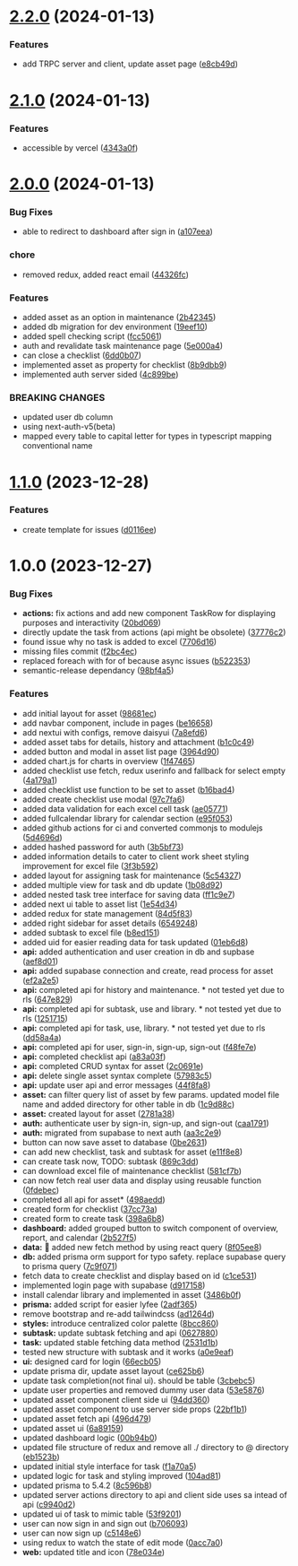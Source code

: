 # [2.2.0](https://github.com/hrithiqball/e-jobpack/compare/v2.1.0...v2.2.0) (2024-01-13)


### Features

* add TRPC server and client, update asset page ([e8cb49d](https://github.com/hrithiqball/e-jobpack/commit/e8cb49d9a5cc380c7084e5fca5c43e0610fc69c4))

# [2.1.0](https://github.com/hrithiqball/asset-management-app/compare/v2.0.0...v2.1.0) (2024-01-13)


### Features

* accessible by vercel ([4343a0f](https://github.com/hrithiqball/asset-management-app/commit/4343a0fac64aa419c90b7ec1b85ce67fee0a40a0))

# [2.0.0](https://github.com/hrithiqball/asset-management-app/compare/v1.1.0...v2.0.0) (2024-01-13)


### Bug Fixes

* able to redirect to dashboard after sign in ([a107eea](https://github.com/hrithiqball/asset-management-app/commit/a107eeab69667a6caff6bc361c21ba547ab21222))


### chore

* removed redux, added react email ([44326fc](https://github.com/hrithiqball/asset-management-app/commit/44326fc1c4bbd5f04568afd7d40ff75cf847d877))


### Features

* added asset as an option in maintenance ([2b42345](https://github.com/hrithiqball/asset-management-app/commit/2b423450346c40f76e250d7ae49230c7384e4f02))
* added db migration for dev environment ([19eef10](https://github.com/hrithiqball/asset-management-app/commit/19eef109192b3ba78c8ce07f7fb1e9b07203cc7f))
* added spell checking script ([fcc5061](https://github.com/hrithiqball/asset-management-app/commit/fcc50616f952866ce6dae2085abe63656712fbd3))
* auth and revalidate task maintenance page ([5e000a4](https://github.com/hrithiqball/asset-management-app/commit/5e000a4d195e538dd91beb740e183c25f3bd8c2d))
* can close a checklist ([6dd0b07](https://github.com/hrithiqball/asset-management-app/commit/6dd0b07c8ef665e80b880c636f7a3014b4eff9ec))
* implemented asset as property for checklist ([8b9dbb9](https://github.com/hrithiqball/asset-management-app/commit/8b9dbb9e16f20a1afe72322f241788df9924fcc9))
* implemented auth server sided ([4c899be](https://github.com/hrithiqball/asset-management-app/commit/4c899be9473a125b9eb1ea3462a9b2177a07b893))


### BREAKING CHANGES

* updated user db column
* using next-auth-v5(beta)
* mapped every table to capital letter for types in typescript mapping conventional name

# [1.1.0](https://github.com/hrithiqball/asset-management-app/compare/v1.0.0...v1.1.0) (2023-12-28)

### Features

- create template for issues ([d0116ee](https://github.com/hrithiqball/asset-management-app/commit/d0116eed39939bcad99f7087f69e908ef9b3d47c))

# 1.0.0 (2023-12-27)

### Bug Fixes

- **actions:** fix actions and add new component TaskRow for displaying purposes and interactivity ([20bd069](https://github.com/hrithiqball/asset-management-app/commit/20bd069c5d9552f445e2f0050464903685d98121))
- directly update the task from actions (api might be obsolete) ([37776c2](https://github.com/hrithiqball/asset-management-app/commit/37776c20c4b7edb7250f89257a83d0533240f444))
- found issue why no task is added to excel ([7706d16](https://github.com/hrithiqball/asset-management-app/commit/7706d16f4d0a17e5aae6c6f46fcff4ea3df56683))
- missing files commit ([f2bc4ec](https://github.com/hrithiqball/asset-management-app/commit/f2bc4ec70da51db1ee49f88dadef66a5cf4268d4))
- replaced foreach with for of because async issues ([b522353](https://github.com/hrithiqball/asset-management-app/commit/b5223534ebe3b73823f1a3e97f0eee0d7855114f))
- semantic-release dependancy ([98bf4a5](https://github.com/hrithiqball/asset-management-app/commit/98bf4a5963a6f825722169bd5a29d51e3a95931d))

### Features

- add initial layout for asset ([98681ec](https://github.com/hrithiqball/asset-management-app/commit/98681ece113990587a1b31fe785ca90ae324b886))
- add navbar component, include in pages ([be16658](https://github.com/hrithiqball/asset-management-app/commit/be166589a2557ee5b8fd3998f0c222d1725c12fb))
- add nextui with configs, remove daisyui ([7a8efd6](https://github.com/hrithiqball/asset-management-app/commit/7a8efd6bc6b5f46e04ceb5964aa493991ff3b5f1))
- added asset tabs for details, history and attachment ([b1c0c49](https://github.com/hrithiqball/asset-management-app/commit/b1c0c492a3f8abbd141a7fa2f6a2293930a8ed71))
- added button and modal in asset list page ([3964d90](https://github.com/hrithiqball/asset-management-app/commit/3964d907bdda047c52af65020f6adb74aa3deffa))
- added chart.js for charts in overview ([1f47465](https://github.com/hrithiqball/asset-management-app/commit/1f47465be744b00b1da3230950ac40a832ab0256))
- added checklist use fetch, redux userinfo and fallback for select empty ([4a179a1](https://github.com/hrithiqball/asset-management-app/commit/4a179a1d7beeb702e5b5910f82c36745d537d88c))
- added checklist use function to be set to asset ([b16bad4](https://github.com/hrithiqball/asset-management-app/commit/b16bad4de07cdfe5177f0855f35222bc93625d38))
- added create checklist use modal ([97c7fa6](https://github.com/hrithiqball/asset-management-app/commit/97c7fa67eda6784487bcd2f498dd1ce4583b3025))
- added data validation for each excel cell task ([ae05771](https://github.com/hrithiqball/asset-management-app/commit/ae057710e6d92c9ec5309b9a9c2d0c9321f496cd))
- added fullcalendar library for calendar section ([e95f053](https://github.com/hrithiqball/asset-management-app/commit/e95f053599c37e744e5ed3fceeb77c405b7bf50c))
- added github actions for ci and converted commonjs to modulejs ([5d4696d](https://github.com/hrithiqball/asset-management-app/commit/5d4696ddba6c05067b3334caff5a74b008ffd39e))
- added hashed password for auth ([3b5bf73](https://github.com/hrithiqball/asset-management-app/commit/3b5bf73378a7176527b31d95189854545ba71737))
- added information details to cater to client work sheet styling improvement for excel file ([3f3b592](https://github.com/hrithiqball/asset-management-app/commit/3f3b5927f38d70d137120183ac97ef529672c077))
- added layout for assigning task for maintenance ([5c54327](https://github.com/hrithiqball/asset-management-app/commit/5c5432786c35032cf15e440ff934086be1e4868a))
- added multiple view for task and db update ([1b08d92](https://github.com/hrithiqball/asset-management-app/commit/1b08d92e63415b870531182bef923b8284d645b0))
- added nested task tree interface for saving data ([ff1c9e7](https://github.com/hrithiqball/asset-management-app/commit/ff1c9e7d531a5d27c50595f3d1c8eb6414aeccae))
- added next ui table to asset list ([1e54d34](https://github.com/hrithiqball/asset-management-app/commit/1e54d34268f122e44693c00d279d505e74efea03))
- added redux for state management ([84d5f83](https://github.com/hrithiqball/asset-management-app/commit/84d5f8333d6f55f96c307230afb64f34e55e5e15))
- added right sidebar for asset details ([6549248](https://github.com/hrithiqball/asset-management-app/commit/654924825827483885a682a43a7f6fc09adf9e2d))
- added subtask to excel file ([b8ed151](https://github.com/hrithiqball/asset-management-app/commit/b8ed15181a966cae2171f1a40d12d729436ebd94))
- added uid for easier reading data for task updated ([01eb6d8](https://github.com/hrithiqball/asset-management-app/commit/01eb6d86d4ddb5a0c6998f5adaf075ee4b795d04))
- **api:** added authentication and user creation in db and supbase ([aef8d01](https://github.com/hrithiqball/asset-management-app/commit/aef8d0173539644eae870ae70b016388080c89f5))
- **api:** added supabase connection and create, read process for asset ([ef2a2e5](https://github.com/hrithiqball/asset-management-app/commit/ef2a2e591aab7cdd3023152cae978f011322fd90))
- **api:** completed api for history and maintenance. \* not tested yet due to rls ([647e829](https://github.com/hrithiqball/asset-management-app/commit/647e829f6943698604cb866d69bec013802bc758))
- **api:** completed api for subtask, use and library. \* not tested yet due to rls ([1251715](https://github.com/hrithiqball/asset-management-app/commit/1251715f476c23f7159b358c5f013019f2e45e20))
- **api:** completed api for task, use, library. \* not tested yet due to rls ([dd58a4a](https://github.com/hrithiqball/asset-management-app/commit/dd58a4aabe3d0831898b6b8e9258b2e2a78c2e4d))
- **api:** completed api for user, sign-in, sign-up, sign-out ([f48fe7e](https://github.com/hrithiqball/asset-management-app/commit/f48fe7e572abfe1cc5bfb4aebf9e563c902eb237))
- **api:** completed checklist api ([a83a03f](https://github.com/hrithiqball/asset-management-app/commit/a83a03f75aa6d79146fc6816d13f0d3ddc88d943))
- **api:** completed CRUD syntax for asset ([2c0691e](https://github.com/hrithiqball/asset-management-app/commit/2c0691e1b42474e3d67da8abfe4f1eb702ade974))
- **api:** delete single asset syntax complete ([57983c5](https://github.com/hrithiqball/asset-management-app/commit/57983c548a240d008dd5b453399fe12e2b13a680))
- **api:** update user api and error messages ([44f8fa8](https://github.com/hrithiqball/asset-management-app/commit/44f8fa8fae4432849ace671524ca3af0e1b6e79b))
- **asset:** can filter query list of asset by few params. updated model file name and added directory for other table in db ([1c9d88c](https://github.com/hrithiqball/asset-management-app/commit/1c9d88c1d282ace9c57a59fcdafe209b5b6dcdb7))
- **asset:** created layout for asset ([2781a38](https://github.com/hrithiqball/asset-management-app/commit/2781a38f8cd06308405aca9656bdf7cd0efd7cfd))
- **auth:** authenticate user by sign-in, sign-up, and sign-out ([caa1791](https://github.com/hrithiqball/asset-management-app/commit/caa1791ac6f266e7e2d8936fa1940ce8f28e540f))
- **auth:** migrated from supabase to next auth ([aa3c2e9](https://github.com/hrithiqball/asset-management-app/commit/aa3c2e9e5d5e747fbfdb92f06c1dbb36c4195a02))
- button can now save asset to database ([0be2631](https://github.com/hrithiqball/asset-management-app/commit/0be2631ca607543e2ed7bc00e80960748d9569e8))
- can add new checklist, task and subtask for asset ([e11f8e8](https://github.com/hrithiqball/asset-management-app/commit/e11f8e8ae93a40ed6e08fe3e6a325be2e249ad5f))
- can create task now, TODO: subtask ([869c3dd](https://github.com/hrithiqball/asset-management-app/commit/869c3dd79c1819fab9887264aa586c290fec1938))
- can download excel file of maintenance checklist ([581cf7b](https://github.com/hrithiqball/asset-management-app/commit/581cf7b3995aa0ff3d5e8401a364fce6a5f29ce5))
- can now fetch real user data and display using reusable function ([0fdebec](https://github.com/hrithiqball/asset-management-app/commit/0fdebecaa835547d98dbcfcd5ca3a46ae03976d7))
- completed all api for asset\* ([498aedd](https://github.com/hrithiqball/asset-management-app/commit/498aedd2d584cca4f6a73d907f43454844edeafc))
- created form for checklist ([37cc73a](https://github.com/hrithiqball/asset-management-app/commit/37cc73aa60f2ce06f51b580873257ff0b3b62c8e))
- created form to create task ([398a6b8](https://github.com/hrithiqball/asset-management-app/commit/398a6b8dc90d010f1f24ccaa210dd4121abc51a3))
- **dashboard:** added grouped button to switch component of overview, report, and calendar ([2b527f5](https://github.com/hrithiqball/asset-management-app/commit/2b527f5351ecae2527909a0809451dc1c3c11b0c))
- **data:** :bricks: added new fetch method by using react query ([8f05ee8](https://github.com/hrithiqball/asset-management-app/commit/8f05ee8e0ede1ef79783f8a0b53a04a676170add))
- **db:** added prisma orm support for typo safety. replace supabase query to prisma query ([7c9f071](https://github.com/hrithiqball/asset-management-app/commit/7c9f07196c4f7f61931c10817f4003fb4163bc1b))
- fetch data to create checklist and display based on id ([c1ce531](https://github.com/hrithiqball/asset-management-app/commit/c1ce5318060769086b1195d8c4493c3716de993e))
- implemented login page with supabase ([d917158](https://github.com/hrithiqball/asset-management-app/commit/d917158a50d0bd12c9d5fc6ee7025a84400f9023))
- install calendar library and implemented in asset ([3486b0f](https://github.com/hrithiqball/asset-management-app/commit/3486b0fcda8e7876591d1294df5fb9df67e76de4))
- **prisma:** added script for easier lyfee ([2adf365](https://github.com/hrithiqball/asset-management-app/commit/2adf3650ed7c2e8c9706cce568e1938fe8489ba3))
- remove bootstrap and re-add tailwindcss ([ad1264d](https://github.com/hrithiqball/asset-management-app/commit/ad1264d6cee2dfe42e6e523e5ad4a77d74d36bb0))
- **styles:** introduce centralized color palette ([8bcc860](https://github.com/hrithiqball/asset-management-app/commit/8bcc860fbc17da0bc6ebd37ed45047c4b74a65ce))
- **subtask:** update subtask fetching and api ([0627880](https://github.com/hrithiqball/asset-management-app/commit/0627880bbb0e10352f9ec30520263e64a0fabbcd))
- **task:** updated stable fetching data method ([2531d1b](https://github.com/hrithiqball/asset-management-app/commit/2531d1b100ef314fb9f0ed65fdf082f798628c75))
- tested new structure with subtask and it works ([a0e9eaf](https://github.com/hrithiqball/asset-management-app/commit/a0e9eaf13b0a7232a5ca619493698336b932b102))
- **ui:** designed card for login ([66ecb05](https://github.com/hrithiqball/asset-management-app/commit/66ecb054c4e541576262fd25019e21cccb0207b7))
- update prisma dir, update asset layout ([ce625b6](https://github.com/hrithiqball/asset-management-app/commit/ce625b60c042fd47c2fa3c78c631b9ca2ce9a250))
- update task completion(not final ui). should be table ([3cbebc5](https://github.com/hrithiqball/asset-management-app/commit/3cbebc554de24d7b15fdf36c61331e851a03a7b1))
- update user properties and removed dummy user data ([53e5876](https://github.com/hrithiqball/asset-management-app/commit/53e58766ba3bf4737afa80331b12f95d402eb4f8))
- updated asset component client side ui ([94dd360](https://github.com/hrithiqball/asset-management-app/commit/94dd360728749cbf2974ff2a0cab1037ca81a21d))
- updated asset component to use server side props ([22bf1b1](https://github.com/hrithiqball/asset-management-app/commit/22bf1b1527ece101bd1a6d1e21c48a93333b6d39))
- updated asset fetch api ([496d479](https://github.com/hrithiqball/asset-management-app/commit/496d47919f096b8f6453824654807591f2369591))
- updated asset ui ([6a89159](https://github.com/hrithiqball/asset-management-app/commit/6a89159ca7fb968c6f81e505499c4680473c2491))
- updated dashboard logic ([00b94b0](https://github.com/hrithiqball/asset-management-app/commit/00b94b026c9b0f030057f87a3aa410ca936e56eb))
- updated file structure of redux and remove all ./ directory to @ directory ([eb1523b](https://github.com/hrithiqball/asset-management-app/commit/eb1523b63091a177f88cdd48a384942833e6d6a2))
- updated initial style interface for task ([f1a70a5](https://github.com/hrithiqball/asset-management-app/commit/f1a70a505b3d16a6f97991063668afb6884e172b))
- updated logic for task and styling improved ([104ad81](https://github.com/hrithiqball/asset-management-app/commit/104ad81c3d746d115ccf58b2fca3cf99b9153ce2))
- updated prisma to 5.4.2 ([8c596b8](https://github.com/hrithiqball/asset-management-app/commit/8c596b8595f1644dd81bdaec0c5fa5192f53b5fa))
- updated server actions directory to api and client side uses sa intead of api ([c9940d2](https://github.com/hrithiqball/asset-management-app/commit/c9940d2884ac3b5a71068d61871c6fa4945d6c5d))
- updated ui of task to mimic table ([53f9201](https://github.com/hrithiqball/asset-management-app/commit/53f9201e8ba0fbf48725491cef4ed35fec7bae28))
- user can now sign in and sign out ([b706093](https://github.com/hrithiqball/asset-management-app/commit/b706093d001e287aa5300c04ea14e96a23631830))
- user can now sign up ([c5148e6](https://github.com/hrithiqball/asset-management-app/commit/c5148e6a3460d2646ef5e71065c4f199ae8abf30))
- using redux to watch the state of edit mode ([0acc7a0](https://github.com/hrithiqball/asset-management-app/commit/0acc7a0a460bda3c679d26e32a49338c614c006c))
- **web:** updated title and icon ([78e034e](https://github.com/hrithiqball/asset-management-app/commit/78e034e2e807556ca012c72683208352841768cd))
